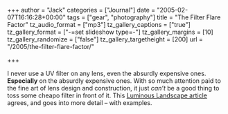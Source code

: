 +++
author = "Jack"
categories = ["Journal"]
date = "2005-02-07T16:16:28+00:00"
tags = ["gear", "photography"]
title = "The Filter Flare Factor"
tz_audio_format = ["mp3"]
tz_gallery_captions = ["true"]
tz_gallery_format = ["-=set slideshow type=-"]
tz_gallery_margins = [10]
tz_gallery_randomize = ["false"]
tz_gallery_targetheight = [200]
url = "/2005/the-filter-flare-factor/"

+++

I never use a UV filter on any lens, even the absurdly expensive ones. **Especially** on the absurdly expensive ones. With so much attention paid to the fine art of lens design and construction, it just _can’t_ be a good thing to toss some cheapo filter in front of it. This [Luminous Landscape article][1] agrees, and goes into more detail – with examples.

 [1]: http://www.luminous-landscape.com/columns/sm-feb-05.shtml